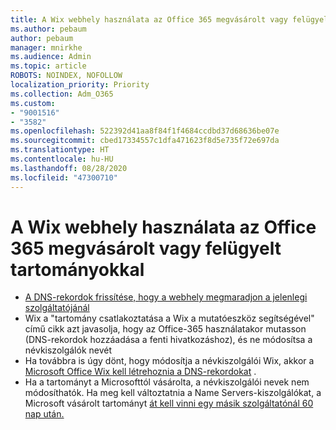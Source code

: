 ```yaml
---
title: A Wix webhely használata az Office 365 megvásárolt vagy felügyelt tartományokkal
ms.author: pebaum
author: pebaum
manager: mnirkhe
ms.audience: Admin
ms.topic: article
ROBOTS: NOINDEX, NOFOLLOW
localization_priority: Priority
ms.collection: Adm_O365
ms.custom:
- "9001516"
- "3582"
ms.openlocfilehash: 522392d41aa8f84f1f4684ccdbd37d68636be07e
ms.sourcegitcommit: cbed17334557c1dfa471623f8d5e735f72e697da
ms.translationtype: HT
ms.contentlocale: hu-HU
ms.lasthandoff: 08/28/2020
ms.locfileid: "47300710"
---
```

# <a name="using-wix-website-with-office-365-purchased-or-managed-domains"></a>A Wix webhely használata az Office 365 megvásárolt vagy felügyelt tartományokkal

- [A DNS-rekordok frissítése, hogy a webhely megmaradjon a jelenlegi szolgáltatójánál](https://docs.microsoft.com/microsoft-365/admin/dns/update-dns-records-to-retain-current-hosting-provider)
- Wix a "tartomány csatlakoztatása a Wix a mutatóeszköz segítségével" című cikk azt javasolja, hogy az Office-365 használatakor mutasson (DNS-rekordok hozzáadása a fenti hivatkozáshoz), és ne módosítsa a névkiszolgálók nevét
- Ha továbbra is úgy dönt, hogy módosítja a névkiszolgálói Wix, akkor a [Microsoft Office Wix kell létrehoznia a DNS-rekordokat](https://docs.microsoft.com/microsoft-365/admin/dns/create-dns-records-at-wix?view=o365-worldwide) .
- Ha a tartományt a Microsofttól vásárolta, a névkiszolgálói nevek nem módosíthatók. Ha meg kell változtatnia a Name Servers-kiszolgálókat, a Microsoft vásárolt tartományt  [át kell vinni egy másik szolgáltatónál 60 nap után.](https://docs.microsoft.com/microsoft-365/admin/get-help-with-domains/transfer-a-domain-from-microsoft-to-another-host)
